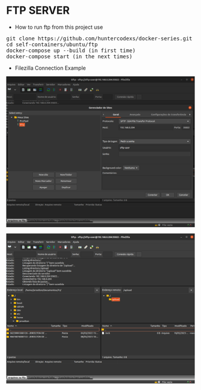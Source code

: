 # FTP SERVER

- How to run ftp from this project use

<pre>
git clone https://github.com/huntercodexs/docker-series.git .
cd self-containers/ubuntu/ftp
docker-compose up --build (in first time)
docker-compose start (in the next times)
</pre>

- Filezilla Connection Example

![sftp-filezilla-setup-1.png](midias/sftp-filezilla-setup-1.png)

![sftp-filezilla-setup-1.png](midias/sftp-filezilla-setup-2.png)

